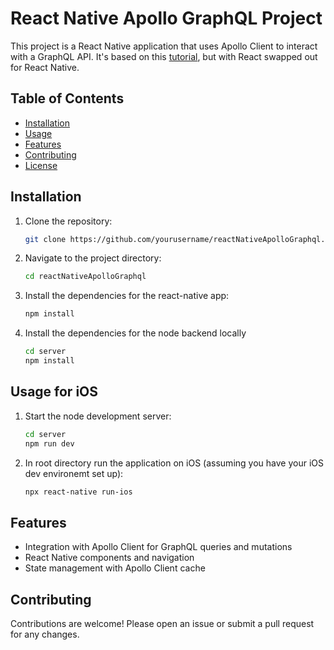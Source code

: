 # React Native Apollo GraphQL Project

This project is a React Native application that uses Apollo Client to interact with a GraphQL API. It's based on this [tutorial](https://www.howtographql.com/react-apollo/0-introduction/), but with React swapped out for React Native.

## Table of Contents

- [Installation](#installation)
- [Usage](#usage)
- [Features](#features)
- [Contributing](#contributing)
- [License](#license)

## Installation

1. Clone the repository:
   ```sh
   git clone https://github.com/yourusername/reactNativeApolloGraphql.git
   ```
2. Navigate to the project directory:
   ```sh
   cd reactNativeApolloGraphql
   ```
3. Install the dependencies for the react-native app:
   ```sh
   npm install
   ```
4. Install the dependencies for the node backend locally
   ```sh
   cd server
   npm install
   ```

## Usage for iOS

1. Start the node development server:
   ```sh
   cd server
   npm run dev
   ```
2. In root directory run the application on iOS (assuming you have your iOS dev environemt set up):
   ```sh
   npx react-native run-ios
   ```

## Features

- Integration with Apollo Client for GraphQL queries and mutations
- React Native components and navigation
- State management with Apollo Client cache

## Contributing

Contributions are welcome! Please open an issue or submit a pull request for any changes.
